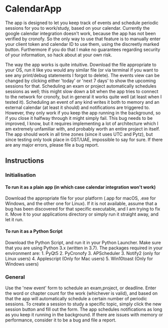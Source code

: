 # CalendarApp

The app is designed to let you keep track of events and schedule periodic sessions for you to work/study, based on your calendar. Currently the google calendar integration doesn't work, because the app has not been verified by cronofy. So the only way to use that feature is to manually enter your client token and calendar ID to use them, using the discreetly marked button. Furthermore if you do that I make no guarantees regarding security of your information, so hack about at your own risk.

The way the app works is quite intuitive. Download the file appropriate to your OS, run it like you would any similar file (or via terminal if you want to see any print/debug statements I forgot to delete). The events view can be changed by clicking either 'today' or 'next 7 days' to show the upcoming sessions for that. Scheduling an exam or project automatically schedules sessions as well; this might slow down a bit when the app tries to connect to the network for cronofy, but in general it works quite well (at least when I tested it). Scheduling an event of any kind writes it both to memory and an external calendar (at least it should) and notifications are triggered to. However, they only work if you keep the app running in the background, so if you close it halfway through it might simply fail. This bug needs to be improved, I know, but it requires implementing a lot of architecture which I am extremely unfamiliar with, and probably worth an entire project in itself.
The app should work in all time zones (since it uses UTC and Pytz), but since testing only took place in GST/UAE, impossible to say for sure. If there are any major errors, please file a bug report.

## Instructions

### Initialisation

#### To run it as a plain app (in which case calendar integration won't work)

Download the appropriate file for your platform (.app for macOS, .exe for Windows, and the other one for Linux). If it is not available, assume that a bug has been discovered for that specific executable, and I am trying to fix it.
Move it to your applications directory or simply run it straight away, and let it run.

#### To run it as a Python Script

Download the Python Script, and run it in your Python Launcher. Make sure that you are using Python 3.x (written in 3.7).
The packages required in your environment are:
    1. PyQt5
    2. PyCronofy
    3. APScheduler
    3. Notify2 (only for Linux users)
    4. Applescript (Only for Mac users)
    5. Win10toast (Only for Windows users)

### General

Use the 'new event' form to schedule an exam,project, or deadline. Enter the word or chapter count for the work (whichever is valid), and based on that the app will automatically schedule a certain number of periodic sessions. To create a session to study a specific topic, simply click the new session button and fill out the form. The app schedules notifications as long as you keep it running in the background. If there are issues with memory or performance, consider it to be a bug and file a report.

